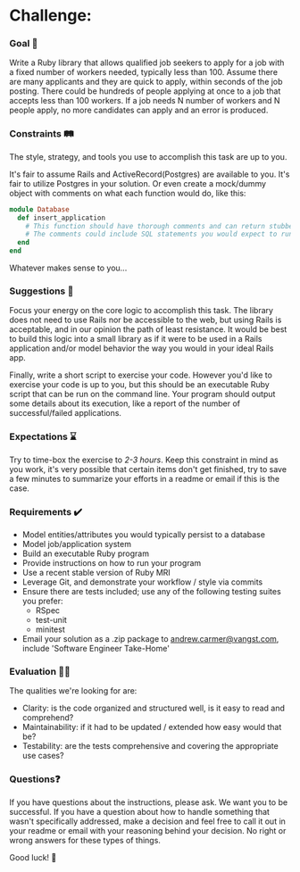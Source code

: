 # Challenge:


### Goal 🥇

Write a Ruby library that allows qualified job seekers to apply for a job with a fixed number of workers needed, typically less than 100. Assume there are many applicants and they are quick to apply, within seconds of the job posting. There could be hundreds of people applying at once to a job that accepts less than 100 workers. If a job needs N number of workers and N people apply, no more candidates can apply and an error is produced.

### Constraints 🛤️

The style, strategy, and tools you use to accomplish this task are up to you.

It's fair to assume Rails and ActiveRecord(Postgres) are available to you. 
It's fair to utilize Postgres in your solution. 
Or even create a mock/dummy object with comments on what each function would do, like this:

```ruby
module Database
  def insert_application
    # This function should have thorough comments and can return stubbed values
    # The comments could include SQL statements you would expect to run
  end
end
```

Whatever makes sense to you...

### Suggestions 🦡

Focus your energy on the core logic to accomplish this task. The library does not need to use Rails nor be accessible to the web, but using Rails is acceptable, and in our opinion the path of least resistance. It would be best to build this logic into a small library as if it were to be used in a Rails application and/or model behavior the way you would in your ideal Rails app.

Finally, write a short script to exercise your code. However you'd like to exercise your code is up to you, but this should be an executable Ruby script that can be run on the command line. Your program should output some details about its execution, like a report of the number of successful/failed applications.

### Expectations ⌛

Try to time-box the exercise to _2-3 hours_. Keep this constraint in mind as you work, it's very possible that certain items don't get finished, try to save a few minutes to summarize your efforts in a readme or email if this is the case.

### Requirements ✔️

- Model entities/attributes you would typically persist to a database
- Model job/application system
- Build an executable Ruby program
- Provide instructions on how to run your program
- Use a recent stable version of Ruby MRI
- Leverage Git, and demonstrate your workflow / style via commits
- Ensure there are tests included; use any of the following testing suites you prefer:
  - RSpec
  - test-unit
  - minitest
- Email your solution as a .zip package to andrew.carmer@vangst.com, include 'Software Engineer Take-Home'

### Evaluation 🧑‍🏫

The qualities we're looking for are:
- Clarity: is the code organized and structured well, is it easy to read and comprehend?
- Maintainability: if it had to be updated / extended how easy would that be?
- Testability: are the tests comprehensive and covering the appropriate use cases?

### Questions❓

If you have questions about the instructions, please ask. We want you to be successful. If you have a question about how to handle something that wasn't specifically addressed, make a decision and feel free to call it out in your readme or email with your reasoning behind your decision. No right or wrong answers for these types of things. 

Good luck! 🚀
